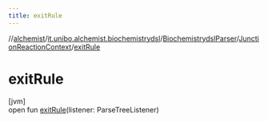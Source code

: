 ```yaml
---
title: exitRule
---
```

//[alchemist](../../../../index.html)/[it.unibo.alchemist.biochemistrydsl](../../index.html)/[BiochemistrydslParser](../index.html)/[JunctionReactionContext](index.html)/[exitRule](exit-rule.html)



# exitRule



[jvm]\
open fun [exitRule](exit-rule.html)(listener: ParseTreeListener)




